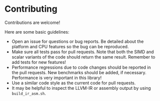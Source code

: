 # Contributing
Contributions are welcome!

Here are some basic guidelines:

* Open an issue for questions or bug reports. Be detailed about the platform and CPU features so the
bug can be reproduced.
* Make sure all tests pass for pull requests. Note that both the SIMD and scalar variants of the code
should return the same result. Remember to add tests for new features!
* Performance regressions due to code changes should be reported in the pull requests. New benchmarks
should be added, if necessary. Performance is very important in this library!
* Use a similar code style as the current code for pull requests.
* It may be helpful to inspect the LLVM-IR or assembly output by using `build_ir_asm.sh`.
